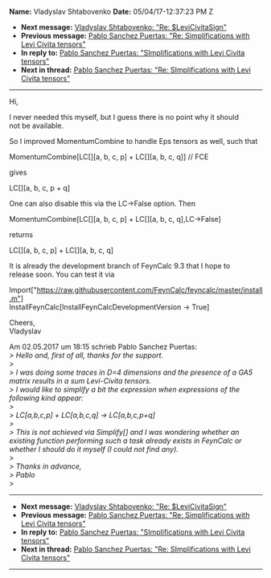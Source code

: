 **Name:** Vladyslav Shtabovenko
**Date:** 05/04/17-12:37:23 PM Z

  - **Next message:** [Vladyslav Shtabovenko: "Re:
    $LeviCivitaSign"](1227.html)
  - **Previous message:** [Pablo Sanchez Puertas: "Re: Simplifications
    with Levi Civita tensors"](1225.html)
  - **In reply to:** [Pablo Sanchez Puertas: "SImplifications with Levi
    Civita tensors"](1221.html)
  - **Next in thread:** [Pablo Sanchez Puertas: "Re: SImplifications
    with Levi Civita tensors"](1230.html)

-----

Hi,  

I never needed this myself, but I guess there is no point why it
should  
not be available.  

So I improved MomentumCombine to handle Eps tensors as well, such that  

MomentumCombine[LC[][a, b, c, p] +
LC[][a, b, c, q]] // FCE  

gives  

LC[][a, b, c, p + q]  

One can also disable this via the LC-\>False option. Then  

MomentumCombine[LC[][a, b, c, p] +
LC[][a, b, c, q],LC-\>False]  

returns  

LC[][a, b, c, p] + LC[][a, b, c, q]  

It is already the development branch of FeynCalc 9.3 that I hope to  
release soon. You can test it via  

Import["https://raw.githubusercontent.com/FeynCalc/feyncalc/master/install.m"]  
InstallFeynCalc[InstallFeynCalcDevelopmentVersion -\> True]  

Cheers,  
Vladyslav  

Am 02.05.2017 um 18:15 schrieb Pablo Sanchez Puertas:  
*\> Hello and, first of all, thanks for the support.*  
*\>*  
*\> I was doing some traces in D=4 dimensions and the presence of a GA5
matrix results in a sum Levi-Civita tensors.*  
*\> I would like to simplify a bit the expression when expressions of
the following kind appear:*  
*\>*  
*\> LC[a,b,c,p] + LC[a,b,c,q] -\>
LC[a,b,c,p+q]*  
*\>*  
*\> This is not achieved via Simplify[] and I was wondering
whether an existing function performing such a task already exists in
FeynCalc or whether I should do it myself (I could not find any).*  
*\>*  
*\> Thanks in advance,*  
*\> Pablo*  
*\>*  

-----

  - **Next message:** [Vladyslav Shtabovenko: "Re:
    $LeviCivitaSign"](1227.html)
  - **Previous message:** [Pablo Sanchez Puertas: "Re: Simplifications
    with Levi Civita tensors"](1225.html)
  - **In reply to:** [Pablo Sanchez Puertas: "SImplifications with Levi
    Civita tensors"](1221.html)
  - **Next in thread:** [Pablo Sanchez Puertas: "Re: SImplifications
    with Levi Civita tensors"](1230.html)

-----

